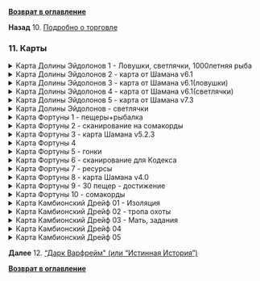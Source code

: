 **[Возврат в оглавление](index.md)**

**Назад** 10. [Подробно о торговле](10.md)



### 11. Карты

<details>
  <summary> Карта Долины Эйдолонов 1 - Ловушки, светлячки, 1000летняя рыба</summary>
  
![Карта 1](maps/Karta_Eidolon_01.jpg  "Карта Долины Эйдолонов")
    
</details>

<details>
  <summary> Карта Долины Эйдолонов 2 - карта от Шамана v6.1</summary>
  
![Карта 2](maps/Karta_Eidolon_02_6.1.jpg  "Карта Долины Эйдолонов")
    
</details>

<details>
  <summary> Карта Долины Эйдолонов 3 - карта от Шамана v6.1(ловушки)</summary>
  
![Карта 3](maps/Karta_Eidolon_03_6.1_hunt_eidolon.jpg  "Карта Долины Эйдолонов")
    
</details>

<details>
  <summary> Карта Долины Эйдолонов 4 - карта от Шамана v6.1(светлячки)</summary>
  
![Карта 4](maps/Karta_Eidolon_05_6.1_visp.jpg  "Карта Долины Эйдолонов")
    
</details>

<details>
  <summary> Карта Долины Эйдолонов 5 - карта от Шамана v7.3</summary>
  
![Карта 5](maps/Karta_Eidolon_06_7.3.jpg  "Карта Долины Эйдолонов")
    
</details>

<details>
  <summary> Карта Долины Эйдолонов - светлячки</summary>
  
![Карта 6](maps/Karta_Eidolon_07_visp.jpg  "Карта Долины Эйдолонов")
    
</details>

<details>
  <summary> Карта Фортуны 1 - пещеры+рыбалка</summary>
  
![Карта 7](maps/Karta_Fortuna_01.jpg  "Карта Фортуны")
    
</details>

<details>
  <summary> Карта Фортуны 2 - сканирование на сомакорды</summary>
  
![Карта 8](maps/Karta_Fortuna_02.jpg  "Карта Фортуны")
    
</details>

<details>
  <summary> Карта Фортуны 3 - карта Шамана v5.2.3</summary>
  
![Карта 9](maps/Karta_Fortuna_03.jpg  "Карта Фортуны")
    
</details>

<details>
  <summary> Карта Фортуны 4</summary>
  
![Карта 10](maps/Karta_Fortuna_04.jpg  "Карта Фортуны")
    
</details>

<details>
  <summary> Карта Фортуны 5 - гонки</summary>
  
![Карта 11](maps/Karta_Fortuna_05.jpg  "Карта Фортуны")
    
</details>

<details>
  <summary> Карта Фортуны 6 - сканирование для Кодекса</summary>
  
![Карта 12](maps/Karta_Fortuna_06.jpg  "Карта Фортуны")
    
</details>

<details>
  <summary> Карта Фортуны 7 - ресурсы</summary>
  
![Карта 14](maps/Karta_Fortuna_08.jpg  "Карта Фортуны")
    
</details>

<details>
  <summary> Карта Фортуны 8 - карта Шамана v4.0</summary>
  
![Карта 15](maps/Karta_Fortuna_09.jpg  "Карта Фортуны")
    
</details>

<details>
  <summary> Карта Фортуны 9 - 30 пещер - достижение</summary>
  
![Карта 16](maps/Karta_Fortuna_10_caves.jpg  "Карта Фортуны")
    
</details>

<details>
  <summary> Карта Фортуны 10 - сомакорды</summary>
  
![Карта 17](maps/Karta_Fortuna_11_somacords.jpg  "Карта Фортуны")
    
</details>

<details>
  <summary> Карта Камбионский Дрейф 01 - Изоляция</summary>
  
![Карта 18](maps/Map_Heart_of_Deimos 01.jpg  "Карта Деймоса 1")
    
</details>

<details>
  <summary> Карта Камбионский Дрейф 02 - тропа охоты</summary>
  
![Карта 19](maps/Map_Heart_of_Deimos 02.jpg  "Карта Деймоса 2")
    
</details>

<details>
  <summary> Карта Камбионский Дрейф 03 - Мать, задания</summary>
  
![Карта 20](maps/Map_Heart_of_Deimos 01.png  "Карта Деймоса 3")
    
</details>

<details>
  <summary> Карта Камбионский Дрейф 04</summary>
  
![Карта 21](maps/Map_Heart_of_Deimos 04.jpg  "Карта Деймоса 4")
    
</details>

<details>
  <summary> Карта Камбионский Дрейф 05</summary>
  
![Карта 22](maps/Map_Heart_of_Deimos 05+.jpg  "Карта Деймоса 5")
    
</details>


**Далее** 12. [“Дарк Варфрейм" (или “Истинная История”)](12.md)

**[Возврат в оглавление](index.md)**


